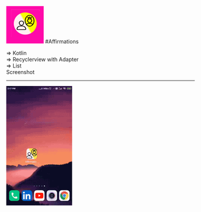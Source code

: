 <img src="app/src/main/res/drawable-v24/icon.png" width=100/>
#Affirmations

=> Kotlin<br>
=> Recyclerview with Adapter<br>
=> List<br>
Screenshot<hr>
<img src="screenshots/1.gif"/>
